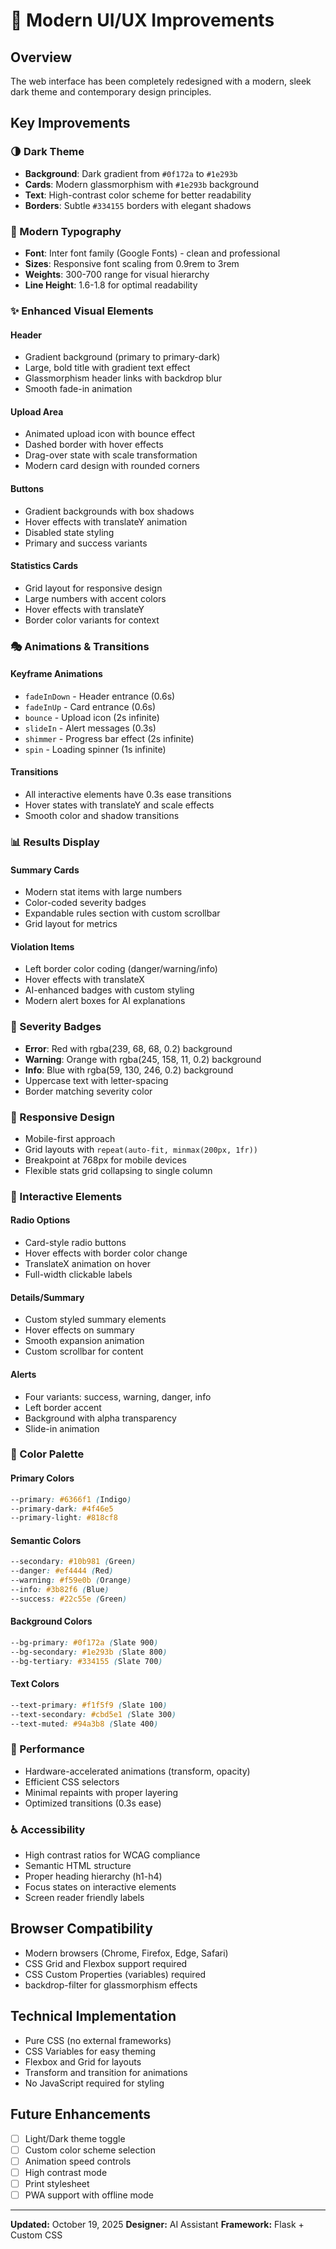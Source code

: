 # 🎨 Modern UI/UX Improvements

## Overview
The web interface has been completely redesigned with a modern, sleek dark theme and contemporary design principles.

## Key Improvements

### 🌗 Dark Theme
- **Background**: Dark gradient from `#0f172a` to `#1e293b`
- **Cards**: Modern glassmorphism with `#1e293b` background
- **Text**: High-contrast color scheme for better readability
- **Borders**: Subtle `#334155` borders with elegant shadows

### 🎨 Modern Typography
- **Font**: Inter font family (Google Fonts) - clean and professional
- **Sizes**: Responsive font scaling from 0.9rem to 3rem
- **Weights**: 300-700 range for visual hierarchy
- **Line Height**: 1.6-1.8 for optimal readability

### ✨ Enhanced Visual Elements

#### Header
- Gradient background (primary to primary-dark)
- Large, bold title with gradient text effect
- Glassmorphism header links with backdrop blur
- Smooth fade-in animation

#### Upload Area
- Animated upload icon with bounce effect
- Dashed border with hover effects
- Drag-over state with scale transformation
- Modern card design with rounded corners

#### Buttons
- Gradient backgrounds with box shadows
- Hover effects with translateY animation
- Disabled state styling
- Primary and success variants

#### Statistics Cards
- Grid layout for responsive design
- Large numbers with accent colors
- Hover effects with translateY
- Border color variants for context

### 🎭 Animations & Transitions

#### Keyframe Animations
- `fadeInDown` - Header entrance (0.6s)
- `fadeInUp` - Card entrance (0.6s)
- `bounce` - Upload icon (2s infinite)
- `slideIn` - Alert messages (0.3s)
- `shimmer` - Progress bar effect (2s infinite)
- `spin` - Loading spinner (1s infinite)

#### Transitions
- All interactive elements have 0.3s ease transitions
- Hover states with translateY and scale effects
- Smooth color and shadow transitions

### 📊 Results Display

#### Summary Cards
- Modern stat items with large numbers
- Color-coded severity badges
- Expandable rules section with custom scrollbar
- Grid layout for metrics

#### Violation Items
- Left border color coding (danger/warning/info)
- Hover effects with translateX
- AI-enhanced badges with custom styling
- Modern alert boxes for AI explanations

### 🎯 Severity Badges
- **Error**: Red with rgba(239, 68, 68, 0.2) background
- **Warning**: Orange with rgba(245, 158, 11, 0.2) background
- **Info**: Blue with rgba(59, 130, 246, 0.2) background
- Uppercase text with letter-spacing
- Border matching severity color

### 📱 Responsive Design
- Mobile-first approach
- Grid layouts with `repeat(auto-fit, minmax(200px, 1fr))`
- Breakpoint at 768px for mobile devices
- Flexible stats grid collapsing to single column

### 🎪 Interactive Elements

#### Radio Options
- Card-style radio buttons
- Hover effects with border color change
- TranslateX animation on hover
- Full-width clickable labels

#### Details/Summary
- Custom styled summary elements
- Hover effects on summary
- Smooth expansion animation
- Custom scrollbar for content

#### Alerts
- Four variants: success, warning, danger, info
- Left border accent
- Background with alpha transparency
- Slide-in animation

### 🌈 Color Palette

#### Primary Colors
```css
--primary: #6366f1 (Indigo)
--primary-dark: #4f46e5
--primary-light: #818cf8
```

#### Semantic Colors
```css
--secondary: #10b981 (Green)
--danger: #ef4444 (Red)
--warning: #f59e0b (Orange)
--info: #3b82f6 (Blue)
--success: #22c55e (Green)
```

#### Background Colors
```css
--bg-primary: #0f172a (Slate 900)
--bg-secondary: #1e293b (Slate 800)
--bg-tertiary: #334155 (Slate 700)
```

#### Text Colors
```css
--text-primary: #f1f5f9 (Slate 100)
--text-secondary: #cbd5e1 (Slate 300)
--text-muted: #94a3b8 (Slate 400)
```

### 🚀 Performance
- Hardware-accelerated animations (transform, opacity)
- Efficient CSS selectors
- Minimal repaints with proper layering
- Optimized transitions (0.3s ease)

### ♿ Accessibility
- High contrast ratios for WCAG compliance
- Semantic HTML structure
- Proper heading hierarchy (h1-h4)
- Focus states on interactive elements
- Screen reader friendly labels

## Browser Compatibility
- Modern browsers (Chrome, Firefox, Edge, Safari)
- CSS Grid and Flexbox support required
- CSS Custom Properties (variables) required
- backdrop-filter for glassmorphism effects

## Technical Implementation
- Pure CSS (no external frameworks)
- CSS Variables for easy theming
- Flexbox and Grid for layouts
- Transform and transition for animations
- No JavaScript required for styling

## Future Enhancements
- [ ] Light/Dark theme toggle
- [ ] Custom color scheme selection
- [ ] Animation speed controls
- [ ] High contrast mode
- [ ] Print stylesheet
- [ ] PWA support with offline mode

---

**Updated:** October 19, 2025
**Designer:** AI Assistant
**Framework:** Flask + Custom CSS
